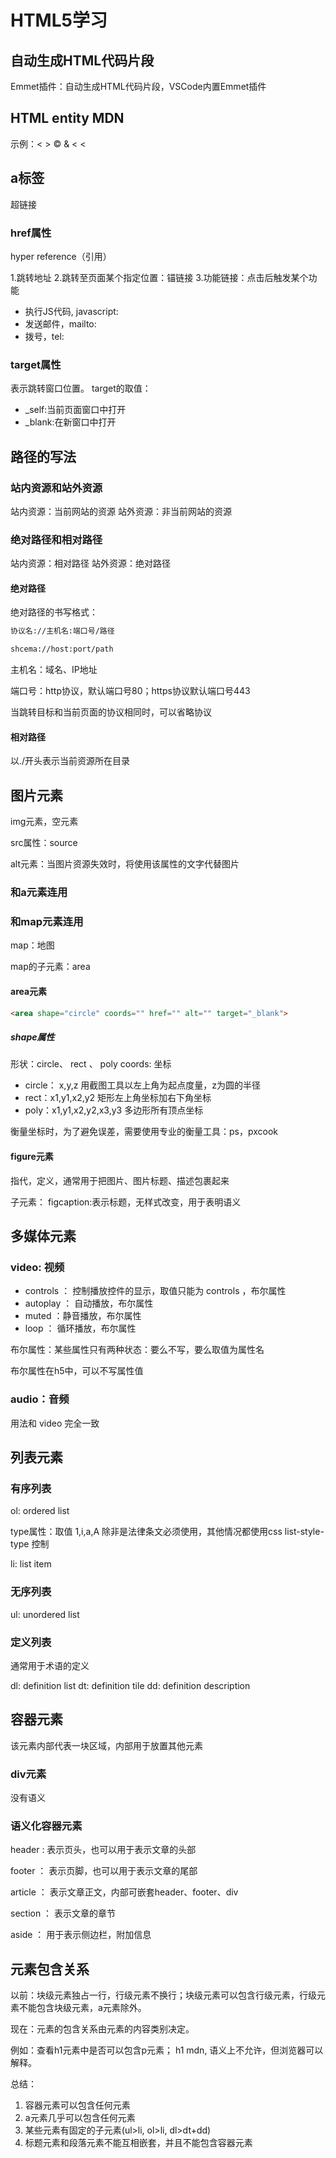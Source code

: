 # HTML5学习

## 自动生成HTML代码片段

Emmet插件：自动生成HTML代码片段，VSCode内置Emmet插件

## HTML entity MDN

示例：&lt; &gt;         &copy;  &amp;
     &#60; &#x0003C;

## a标签

超链接

### href属性

hyper reference（引用）

1.跳转地址
2.跳转至页面某个指定位置：锚链接
3.功能链接：点击后触发某个功能

- 执行JS代码, javascript:
- 发送邮件，mailto:
- 拨号，tel:

### target属性

表示跳转窗口位置。
target的取值：

- _self:当前页面窗口中打开
- _blank:在新窗口中打开

## 路径的写法

### 站内资源和站外资源

站内资源：当前网站的资源
站外资源：非当前网站的资源

### 绝对路径和相对路径

站内资源：相对路径
站外资源：绝对路径

#### 绝对路径

绝对路径的书写格式：

``` html
协议名://主机名:端口号/路径

shcema://host:port/path
```

主机名：域名、IP地址

端口号：http协议，默认端口号80；https协议默认端口号443

当跳转目标和当前页面的协议相同时，可以省略协议

#### 相对路径

以./开头表示当前资源所在目录

## 图片元素

img元素，空元素

src属性：source

alt元素：当图片资源失效时，将使用该属性的文字代替图片

### 和a元素连用

### 和map元素连用

map：地图

map的子元素：area

#### area元素

``` html
<area shape="circle" coords="" href="" alt="" target="_blank">
```

##### shape属性

形状：circle、 rect 、 poly
coords: 坐标

- circle： x,y,z  用截图工具以左上角为起点度量，z为圆的半径
- rect：x1,y1,x2,y2  矩形左上角坐标加右下角坐标
- poly：x1,y1,x2,y2,x3,y3  多边形所有顶点坐标

衡量坐标时，为了避免误差，需要使用专业的衡量工具：ps，pxcook

#### figure元素

指代，定义，通常用于把图片、图片标题、描述包裹起来

子元素： figcaption:表示标题，无样式改变，用于表明语义

## 多媒体元素

### video: 视频

- controls ： 控制播放控件的显示，取值只能为 controls ，布尔属性
- autoplay ： 自动播放，布尔属性
- muted ：静音播放，布尔属性
- loop ： 循环播放，布尔属性

布尔属性：某些属性只有两种状态：要么不写，要么取值为属性名

布尔属性在h5中，可以不写属性值

### audio：音频

用法和 video 完全一致

## 列表元素

### 有序列表

ol: ordered list

type属性：取值 1,i,a,A 除非是法律条文必须使用，其他情况都使用css list-style-type 控制

li: list item

### 无序列表

ul: unordered list

### 定义列表

通常用于术语的定义

dl: definition list
dt: definition tile
dd: definition description

## 容器元素

该元素内部代表一块区域，内部用于放置其他元素

### div元素

没有语义

### 语义化容器元素

header : 表示页头，也可以用于表示文章的头部

footer ： 表示页脚，也可以用于表示文章的尾部

article ： 表示文章正文，内部可嵌套header、footer、div

section ： 表示文章的章节

aside ： 用于表示侧边栏，附加信息

## 元素包含关系

以前：块级元素独占一行，行级元素不换行；块级元素可以包含行级元素，行级元素不能包含块级元素，a元素除外。

现在：元素的包含关系由元素的内容类别决定。

例如：查看h1元素中是否可以包含p元素； h1 mdn, 语义上不允许，但浏览器可以解释。

总结：

1. 容器元素可以包含任何元素
2. a元素几乎可以包含任何元素
3. 某些元素有固定的子元素(ul>li, ol>li, dl>dt+dd)
4. 标题元素和段落元素不能互相嵌套，并且不能包含容器元素
